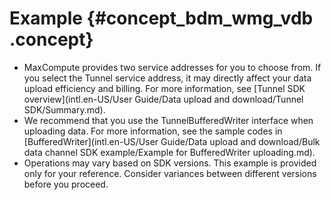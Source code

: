 # Example {#concept_bdm_wmg_vdb .concept}

-   MaxCompute provides two service addresses for you to choose from. If you select the Tunnel service address, it may directly affect your data upload efficiency and billing. For more information, see [Tunnel SDK overview](intl.en-US/User Guide/Data upload and download/Tunnel SDK/Summary.md).
-   We recommend that you use the TunnelBufferedWriter interface when uploading data. For more information, see the sample codes in [BufferedWriter](intl.en-US/User Guide/Data upload and download/Bulk data channel SDK example/Example for BufferedWriter uploading.md).
-   Operations may vary based on SDK versions. This example is provided only for your reference. Consider variances between different versions before you proceed.


